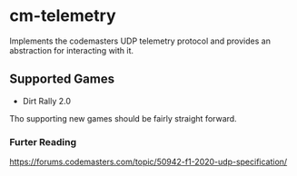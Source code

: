 # cm-telemetry

Implements the codemasters UDP telemetry protocol
and provides an abstraction for interacting with it.

## Supported Games

- Dirt Rally 2.0


Tho supporting new games should be fairly straight forward.

### Furter Reading

https://forums.codemasters.com/topic/50942-f1-2020-udp-specification/
